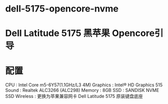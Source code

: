 # dell-5175-opencore-nvme
# Dell Latitude 5175 黑苹果 Opencore引导
# 配置

CPU : Intel Core m5-6Y57(1.1GHz/L3 4M)
Graphics : Intel® HD Graphics 515
Sound : Realtek ALC3266 (ALC298)
Memory : 8GB
SSD : SANDISK NVME SSD
Wireless : 更换为苹果兼容网卡
Dell Latitude 5175 原装键盘底座
